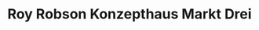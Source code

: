 ---
title: "Roy Robson Konzepthaus Markt Drei"
url: /lueneburg/roy-robson-konzepthaus-markt-drei/
shop: Kleidung
---